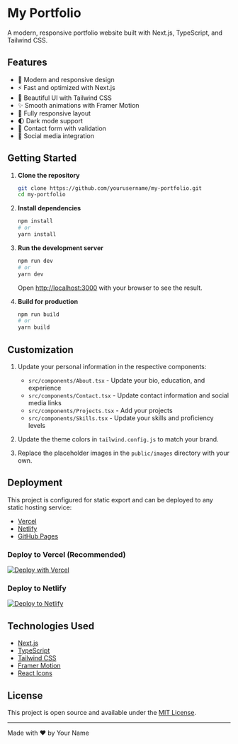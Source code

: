 # My Portfolio

A modern, responsive portfolio website built with Next.js, TypeScript, and Tailwind CSS.

## Features

- 🚀 Modern and responsive design
- ⚡ Fast and optimized with Next.js
- 🎨 Beautiful UI with Tailwind CSS
- ✨ Smooth animations with Framer Motion
- 📱 Fully responsive layout
- 🌓 Dark mode support
- 📝 Contact form with validation
- 📱 Social media integration

## Getting Started

1. **Clone the repository**
   ```bash
   git clone https://github.com/yourusername/my-portfolio.git
   cd my-portfolio
   ```

2. **Install dependencies**
   ```bash
   npm install
   # or
   yarn install
   ```

3. **Run the development server**
   ```bash
   npm run dev
   # or
   yarn dev
   ```

   Open [http://localhost:3000](http://localhost:3000) with your browser to see the result.

4. **Build for production**
   ```bash
   npm run build
   # or
   yarn build
   ```

## Customization

1. Update your personal information in the respective components:
   - `src/components/About.tsx` - Update your bio, education, and experience
   - `src/components/Contact.tsx` - Update contact information and social media links
   - `src/components/Projects.tsx` - Add your projects
   - `src/components/Skills.tsx` - Update your skills and proficiency levels

2. Update the theme colors in `tailwind.config.js` to match your brand.

3. Replace the placeholder images in the `public/images` directory with your own.

## Deployment

This project is configured for static export and can be deployed to any static hosting service:

- [Vercel](https://vercel.com/)
- [Netlify](https://www.netlify.com/)
- [GitHub Pages](https://pages.github.com/)

### Deploy to Vercel (Recommended)

[![Deploy with Vercel](https://vercel.com/button)](https://vercel.com/new/clone?repository-url=https%3A%2F%2Fgithub.com%2Fyourusername%2Fmy-portfolio)

### Deploy to Netlify

[![Deploy to Netlify](https://www.netlify.com/img/deploy/button.svg)](https://app.netlify.com/start/deploy?repository=https://github.com/yourusername/my-portfolio)

## Technologies Used

- [Next.js](https://nextjs.org/)
- [TypeScript](https://www.typescriptlang.org/)
- [Tailwind CSS](https://tailwindcss.com/)
- [Framer Motion](https://www.framer.com/motion/)
- [React Icons](https://react-icons.github.io/react-icons/)

## License

This project is open source and available under the [MIT License](LICENSE).

---

Made with ❤️ by Your Name
